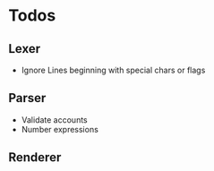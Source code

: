# Todos

## Lexer

- Ignore Lines beginning with special chars or flags

## Parser

- Validate accounts
- Number expressions

## Renderer
